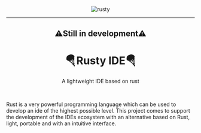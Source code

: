 <div align="center">

  ![rusty](src/rusty.ico)

  ---

<h2>⚠️Still in development⚠️</h2>

  <h1>🪂 Rusty IDE🪂</h1>
  <p>A lightweight IDE based on rust</p>
</div>

<br>

<p>Rust is a very powerful programming language which can be used to develop an ide of the highest possible level. This project comes to support the development of the IDEs ecosystem with an alternative based on Rust, light, portable and with an intuitive interface.</p>
